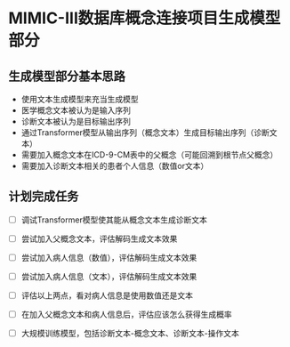 # MIMIC-III数据库概念连接项目生成模型部分
## 生成模型部分基本思路
+ 使用文本生成模型来充当生成模型
+ 医学概念文本被认为是输入序列
+ 诊断文本被认为是目标输出序列
+ 通过Transformer模型从输出序列（概念文本）生成目标输出序列（诊断文本）
+ 需要加入概念文本在ICD-9-CM表中的父概念（可能回溯到根节点父概念）
+ 需要加入诊断文本相关的患者个人信息（数值or文本）
## 计划完成任务
- [ ] 调试Transformer模型使其能从概念文本生成诊断文本
- [ ] 尝试加入父概念文本，评估解码生成文本效果
- [ ] 尝试加入病人信息（数值），评估解码生成文本效果
- [ ] 尝试加入病人信息（文本），评估解码生成文本效果
- [ ] 评估以上两点，看对病人信息是使用数值还是文本
- [ ] 在加入父概念文本和病人信息后，评估应该怎么获得生成概率
- [ ] 大规模训练模型，包括诊断文本-概念文本、诊断文本-操作文本

